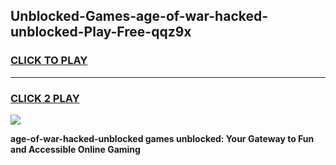 
## Unblocked-Games-age-of-war-hacked-unblocked-Play-Free-qqz9x
<h3>
<a href="https://premium76.site?title=age-of-war-hacked-unblocked&ref=19M">CLICK TO PLAY</a></h3>
<hr>

<h3>
<a href="https://premium76.site?title=age-of-war-hacked-unblocked&ref=19M">CLICK 2 PLAY</a>
  
</h3>

<a href="https://premium76.site?title=age-of-war-hacked-unblocked&ref=19M"><img src="https://clearcache.store/games.png"></a>


**age-of-war-hacked-unblocked games unblocked: Your Gateway to Fun and Accessible Online Gaming**
